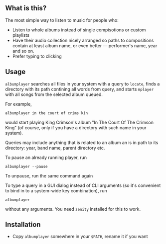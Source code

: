 What is this?
------------

The most simple way to listen to music for people who:

- Listen to whole albums instead of single compisotions or custom playlists
- Have their audio collection nicely arranged so paths to compositions contain at least album name, or even better — performer's name, year and so on.
- Prefer typing to clicking


Usage
-----

`albumplayer` searches all files in your system with a query to `locate`, finds a directory with its path contining all words from query, and starts `mplayer` with all songs from the selected album queued.

For example, 

	albumplayer in the court of crims kin

would start playing King Crimson's album "In The Court Of The Crimson King" (of course, only if you have a directory with such name in your system).
	
Queries may include anything that is related to an album an is in path to its directory: year, band name, parent directory etc.

To pause an already running player, run 

	albumplayer --pause

To unpause, run the same command again

To type a query in a GUI dialog instead of CLI arguments (so it's convenient to bind in to a system-wide key combination), run 
	
	albumplayer 

without any arguments. You need `zenity` installed for this to work.


Installation
------------

- Copy `albumplayer` somewhere in your `$PATH`, rename it if you want
